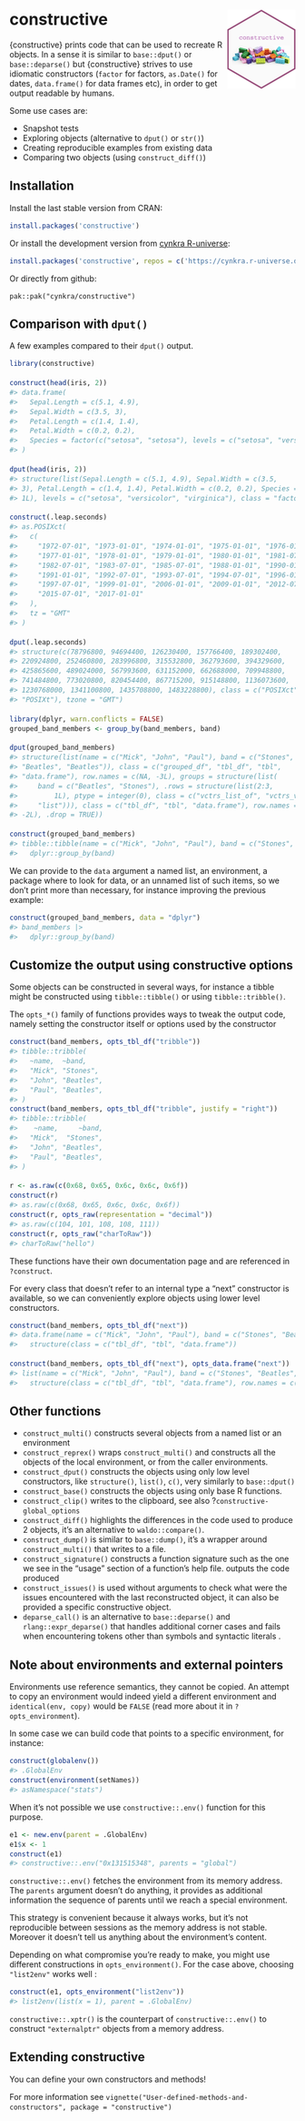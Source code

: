 
<!-- README.md is generated from README.Rmd. Please edit that file -->
# constructive <a href="https://cynkra.github.io/constructive/"><img src="man/figures/logo.png" align="right" height="139" alt="constructive website" /></a>

{constructive} prints code that can be used to recreate R objects. In a
sense it is similar to `base::dput()` or `base::deparse()` but
{constructive} strives to use idiomatic constructors (`factor` for
factors, `as.Date()` for dates, `data.frame()` for data frames etc), in
order to get output readable by humans.

Some use cases are:

- Snapshot tests
- Exploring objects (alternative to `dput()` or `str()`)
- Creating reproducible examples from existing data
- Comparing two objects (using `construct_diff()`)

## Installation

Install the last stable version from CRAN:

``` r
install.packages('constructive')
```

Or install the development version from [cynkra
R-universe](https://cynkra.r-universe.dev):

``` r
install.packages('constructive', repos = c('https://cynkra.r-universe.dev', 'https://cloud.r-project.org'))
```

Or directly from github:

    pak::pak("cynkra/constructive")

## Comparison with `dput()`

A few examples compared to their `dput()` output.

``` r
library(constructive)

construct(head(iris, 2))
#> data.frame(
#>   Sepal.Length = c(5.1, 4.9),
#>   Sepal.Width = c(3.5, 3),
#>   Petal.Length = c(1.4, 1.4),
#>   Petal.Width = c(0.2, 0.2),
#>   Species = factor(c("setosa", "setosa"), levels = c("setosa", "versicolor", "virginica"))
#> )

dput(head(iris, 2))
#> structure(list(Sepal.Length = c(5.1, 4.9), Sepal.Width = c(3.5, 
#> 3), Petal.Length = c(1.4, 1.4), Petal.Width = c(0.2, 0.2), Species = structure(c(1L, 
#> 1L), levels = c("setosa", "versicolor", "virginica"), class = "factor")), row.names = 1:2, class = "data.frame")

construct(.leap.seconds)
#> as.POSIXct(
#>   c(
#>     "1972-07-01", "1973-01-01", "1974-01-01", "1975-01-01", "1976-01-01",
#>     "1977-01-01", "1978-01-01", "1979-01-01", "1980-01-01", "1981-07-01",
#>     "1982-07-01", "1983-07-01", "1985-07-01", "1988-01-01", "1990-01-01",
#>     "1991-01-01", "1992-07-01", "1993-07-01", "1994-07-01", "1996-01-01",
#>     "1997-07-01", "1999-01-01", "2006-01-01", "2009-01-01", "2012-07-01",
#>     "2015-07-01", "2017-01-01"
#>   ),
#>   tz = "GMT"
#> )

dput(.leap.seconds)
#> structure(c(78796800, 94694400, 126230400, 157766400, 189302400, 
#> 220924800, 252460800, 283996800, 315532800, 362793600, 394329600, 
#> 425865600, 489024000, 567993600, 631152000, 662688000, 709948800, 
#> 741484800, 773020800, 820454400, 867715200, 915148800, 1136073600, 
#> 1230768000, 1341100800, 1435708800, 1483228800), class = c("POSIXct", 
#> "POSIXt"), tzone = "GMT")

library(dplyr, warn.conflicts = FALSE)
grouped_band_members <- group_by(band_members, band)

dput(grouped_band_members)
#> structure(list(name = c("Mick", "John", "Paul"), band = c("Stones", 
#> "Beatles", "Beatles")), class = c("grouped_df", "tbl_df", "tbl", 
#> "data.frame"), row.names = c(NA, -3L), groups = structure(list(
#>     band = c("Beatles", "Stones"), .rows = structure(list(2:3, 
#>         1L), ptype = integer(0), class = c("vctrs_list_of", "vctrs_vctr", 
#>     "list"))), class = c("tbl_df", "tbl", "data.frame"), row.names = c(NA, 
#> -2L), .drop = TRUE))

construct(grouped_band_members)
#> tibble::tibble(name = c("Mick", "John", "Paul"), band = c("Stones", "Beatles", "Beatles")) |>
#>   dplyr::group_by(band)
```

We can provide to the `data` argument a named list, an environment, a
package where to look for data, or an unnamed list of such items, so we
don’t print more than necessary, for instance improving the previous
example:

``` r
construct(grouped_band_members, data = "dplyr")
#> band_members |>
#>   dplyr::group_by(band)
```

## Customize the output using constructive options

Some objects can be constructed in several ways, for instance a tibble
might be constructed using `tibble::tibble()` or using
`tibble::tribble()`.

The `opts_*()` family of functions provides ways to tweak the output
code, namely setting the constructor itself or options used by the
constructor

``` r
construct(band_members, opts_tbl_df("tribble"))
#> tibble::tribble(
#>   ~name,  ~band,
#>   "Mick", "Stones",
#>   "John", "Beatles",
#>   "Paul", "Beatles",
#> )
construct(band_members, opts_tbl_df("tribble", justify = "right"))
#> tibble::tribble(
#>    ~name,     ~band,
#>   "Mick",  "Stones",
#>   "John", "Beatles",
#>   "Paul", "Beatles",
#> )

r <- as.raw(c(0x68, 0x65, 0x6c, 0x6c, 0x6f))
construct(r)
#> as.raw(c(0x68, 0x65, 0x6c, 0x6c, 0x6f))
construct(r, opts_raw(representation = "decimal"))
#> as.raw(c(104, 101, 108, 108, 111))
construct(r, opts_raw("charToRaw"))
#> charToRaw("hello")
```

These functions have their own documentation page and are referenced in
`?construct`.

For every class that doesn’t refer to an internal type a “next”
constructor is available, so we can conveniently explore objects using
lower level constructors.

``` r
construct(band_members, opts_tbl_df("next"))
#> data.frame(name = c("Mick", "John", "Paul"), band = c("Stones", "Beatles", "Beatles")) |>
#>   structure(class = c("tbl_df", "tbl", "data.frame"))

construct(band_members, opts_tbl_df("next"), opts_data.frame("next"))
#> list(name = c("Mick", "John", "Paul"), band = c("Stones", "Beatles", "Beatles")) |>
#>   structure(class = c("tbl_df", "tbl", "data.frame"), row.names = c(NA, -3L))
```

## Other functions

- `construct_multi()` constructs several objects from a named list or an
  environment
- `construct_reprex()` wraps `construct_multi()` and constructs all the
  objects of the local environment, or from the caller environments.
- `construct_dput()` constructs the objects using only low level
  constructors, like `structure()`, `list()`, `c()`, very similarly to
  `base::dput()`
- `construct_base()` constructs the objects using only base R functions.
- `construct_clip()` writes to the clipboard, see also
  ?`constructive-global_options`
- `construct_diff()` highlights the differences in the code used to
  produce 2 objects, it’s an alternative to `waldo::compare()`.
- `construct_dump()` is similar to `base::dump()`, it’s a wrapper around
  `construct_multi()` that writes to a file.
- `construct_signature()` constructs a function signature such as the
  one we see in the “usage” section of a function’s help file. outputs
  the code produced  
- `construct_issues()` is used without arguments to check what were the
  issues encountered with the last reconstructed object, it can also be
  provided a specific constructive object.
- `deparse_call()` is an alternative to `base::deparse()` and
  `rlang::expr_deparse()` that handles additional corner cases and fails
  when encountering tokens other than symbols and syntactic literals .

## Note about environments and external pointers

Environments use reference semantics, they cannot be copied. An attempt
to copy an environment would indeed yield a different environment and
`identical(env, copy)` would be `FALSE` (read more about it in
`?opts_environment`).

In some case we can build code that points to a specific environment,
for instance:

``` r
construct(globalenv())
#> .GlobalEnv
construct(environment(setNames))
#> asNamespace("stats")
```

When it’s not possible we use `constructive::.env()` function for this
purpose.

``` r
e1 <- new.env(parent = .GlobalEnv)
e1$x <- 1
construct(e1)
#> constructive::.env("0x131515348", parents = "global")
```

`constructive::.env()` fetches the environment from its memory address.
The `parents` argument doesn’t do anything, it provides as additional
information the sequence of parents until we reach a special
environment.

This strategy is convenient because it always works, but it’s not
reproducible between sessions as the memory address is not stable.
Moreover it doesn’t tell us anything about the environment’s content.

Depending on what compromise you’re ready to make, you might use
different constructions in `opts_environment()`. For the case above,
choosing `"list2env"` works well :

``` r
construct(e1, opts_environment("list2env"))
#> list2env(list(x = 1), parent = .GlobalEnv)
```

`constructive::.xptr()` is the counterpart of `constructive::.env()` to
construct `"externalptr"` objects from a memory address.

## Extending constructive

You can define your own constructors and methods!

For more information see
`vignette("User-defined-methods-and-constructors", package = "constructive")`
